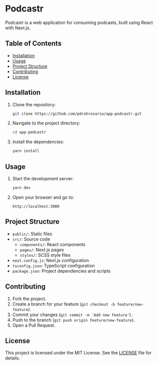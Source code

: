# Podcastr

Podcastr is a web application for consuming podcasts, built using React with Next.js.

## Table of Contents

- [Installation](#installation)
- [Usage](#usage)
- [Project Structure](#project-structure)
- [Contributing](#contributing)
- [License](#license)

## Installation

1. Clone the repository:
    ```sh
    git clone https://github.com/pdrohrosario/app-podcastr.git
    ```
2. Navigate to the project directory:
    ```sh
    cd app-podcastr
    ```
3. Install the dependencies:
    ```sh
    yarn install
    ```

## Usage

1. Start the development server:
    ```sh
    yarn dev
    ```
2. Open your browser and go to:
    ```
    http://localhost:3000
    ```

## Project Structure

- `public/`: Static files
- `src/`: Source code
  - `components/`: React components
  - `pages/`: Next.js pages
  - `styles/`: SCSS style files
- `next.config.js`: Next.js configuration
- `tsconfig.json`: TypeScript configuration
- `package.json`: Project dependencies and scripts

## Contributing

1. Fork the project.
2. Create a branch for your feature (`git checkout -b feature/new-feature`).
3. Commit your changes (`git commit -m 'Add new feature'`).
4. Push to the branch (`git push origin feature/new-feature`).
5. Open a Pull Request.

## License

This project is licensed under the MIT License. See the [LICENSE](LICENSE) file for details.

